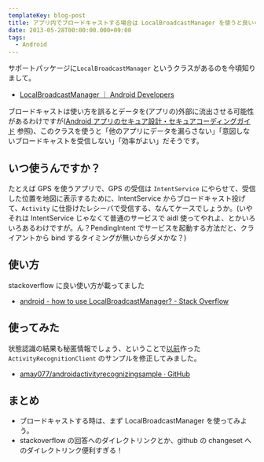 ```yaml
---
templateKey: blog-post
title: アプリ内でブロードキャストする場合は LocalBroadcastManager を使うと良いらしい
date: 2013-05-28T00:00:00.000+09:00
tags:
  - Android
---
```

サポートパッケージに``LocalBroadcastManager`` というクラスがあるのを今頃知りまして。
<!--more-->
* [LocalBroadcastManager ｜ Android Developers](http://developer.android.com/reference/android/support/v4/content/LocalBroadcastManager.html)

ブロードキャストは使い方を誤るとデータを(アプリの)外部に流出させる可能性があるわけですが([Android アプリのセキュア設計・セキュアコーディングガイド](http://www.jssec.org/report/securecoding.html) 参照)、このクラスを使うと「他のアプリにデータを漏らさない」「意図しないブロードキャストを受信しない」「効率がよい」だそうです。

## いつ使うんですか？

たとえば GPS を使うアプリで、GPS の受信は ``IntentService`` にやらせて、受信した位置を地図に表示するために、IntentService からブロードキャスト投げて、``Activity`` に仕掛けたレシーバで受信する、なんてケースでしょうか。(いやそれは IntentService じゃなくて普通のサービスで aidl 使ってやれよ、とかいろいろあるわけですが。ん？PendingIntent でサービスを起動する方法だと、クライアントから bind するタイミングが無いからダメかな？)

## 使い方

stackoverflow に良い使い方が載ってました

* [android - how to use LocalBroadcastManager? - Stack Overflow](http://stackoverflow.com/a/8875292)

## 使ってみた

状態認識の結果も秘匿情報でしょう、ということで[以前](http://amay077.github.io/blog/2013/05/18/getting-started-activity-recognition/)作った ``ActivityRecognitionClient`` のサンプルを修正してみました。

* [amay077/androidactivityrecognizingsample · GitHub](https://github.com/amay077/androidactivityrecognizingsample/commit/a041b300d3e9fdfe6227c05c3f21fb1e3876bbad)

## まとめ

* ブロードキャストする時は、まず LocalBroadcastManager を使ってみよう。
* stackoverflow の回答へのダイレクトリンクとか、github の changeset へのダイレクトリンク便利すぎる！